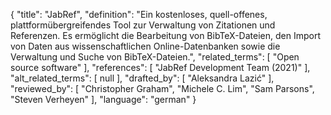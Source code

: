 {
    "title": "JabRef",
    "definition": "Ein kostenloses, quell-offenes, plattformübergreifendes Tool zur Verwaltung von Zitationen und Referenzen. Es ermöglicht die Bearbeitung von BibTeX-Dateien, den Import von Daten aus wissenschaftlichen Online-Datenbanken sowie die Verwaltung und Suche von BibTeX-Dateien.",
    "related_terms": [
        "Open source software"
    ],
    "references": [
        "JabRef Development Team (2021)"
    ],
    "alt_related_terms": [
        null
    ],
    "drafted_by": [
        "Aleksandra Lazić"
    ],
    "reviewed_by": [
        "Christopher Graham",
        "Michele C. Lim",
        "Sam Parsons",
        "Steven Verheyen"
    ],
    "language": "german"
}